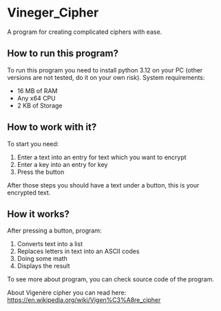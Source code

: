 # Vineger_Cipher
 A program for creating complicated ciphers with ease.

## How to run this program?
To run this program you need to install python 3.12 on your PC (other versions are not tested, do it on your own risk).
System requirements:
 * 16 MB of RAM
 * Any x64 CPU
 * 2 KB of Storage

## How to work with it?
To start you need:
 1. Enter a text into an entry for text which you want to encrypt
 2. Enter a key into an entry for key
 3. Press the button

After those steps you should have a text under a button, this is your encrypted text.

## How it works?
After pressing a button, program:
 1. Converts text into a list
 2. Replaces letters in text into an ASCII codes
 3. Doing some math
 4. Displays the result

To see more about program, you can check source code of the program.

About Vigenère cipher you can read here:
https://en.wikipedia.org/wiki/Vigen%C3%A8re_cipher
